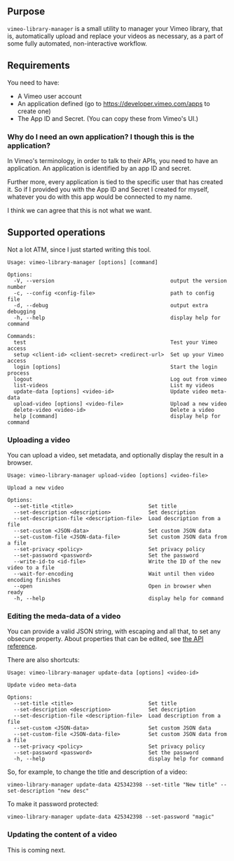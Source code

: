 
## Purpose

`vimeo-library-manager` is a small utility to manager your Vimeo library,
that is, automatically upload and replace your videos as necessary,
as a part of some fully automated, non-interactive workflow.

## Requirements

You need to have:
 - A Vimeo user account
 - An application defined (go to https://developer.vimeo.com/apps to create one)
 - The App ID and Secret. (You can copy these from Vimeo's UI.)
 
### Why do I need an own application? I though this is the application?

In Vimeo's terminology, in order to talk to their APIs, you need to have an
application. An application is identified by an app ID and secret.

Further more, every application is tied to the specific user that has
created it. So if I provided you with the App ID and Secret I created 
for myself, whatever you do with this app would be connected to my name.

I think we can agree that this is not what we want.

## Supported operations

Not a lot ATM, since I just started writing this tool.

```
Usage: vimeo-library-manager [options] [command]

Options:
  -V, --version                                     output the version number
  -c, --config <config-file>                        path to config file
  -d, --debug                                       output extra debugging
  -h, --help                                        display help for command

Commands:
  test                                              Test your Vimeo access
  setup <client-id> <client-secret> <redirect-url>  Set up your Vimeo access
  login [options]                                   Start the login process
  logout                                            Log out from vimeo
  list-videos                                       List my videos
  update-data [options] <video-id>                  Update video meta-data
  upload-video [options] <video-file>               Upload a new video
  delete-video <video-id>                           Delete a video
  help [command]                                    display help for command
```

### Uploading a video

You can upload a video, set metadata, and optionally display the result in a browser.

```
Usage: vimeo-library-manager upload-video [options] <video-file>

Upload a new video

Options:
  --set-title <title>                        Set title
  --set-description <description>            Set description
  --set-description-file <description-file>  Load description from a file
  --set-custom <JSON-data>                   Set custom JSON data
  --set-custom-file <JSON-data-file>         Set custom JSON data from a file
  --set-privacy <policy>                     Set privacy policy
  --set-password <password>                  Set the password
  --write-id-to <id-file>                    Write the ID of the new video to a file
  --wait-for-encoding                        Wait until then video encoding finishes
  --open                                     Open in browser when ready
  -h, --help                                 display help for command

```


### Editing the meda-data of a video

You can provide a valid JSON string, with escaping and all that, to set any obsecure property.
About properties that can be edited, see [the API reference](https://developer.vimeo.com/api/reference/videos#edit_video).

There are also shortcuts:

```
Usage: vimeo-library-manager update-data [options] <video-id>

Update video meta-data

Options:
  --set-title <title>                        Set title
  --set-description <description>            Set description
  --set-description-file <description-file>  Load description from a file
  --set-custom <JSON-data>                   Set custom JSON data
  --set-custom-file <JSON-data-file>         Set custom JSON data from a file
  --set-privacy <policy>                     Set privacy policy
  --set-password <password>                  Set the password
  -h, --help                                 display help for command
```

So, for example, to change the title and description of a video:

```
vimeo-library-manager update-data 425342398 --set-title "New title" --set-description "new desc"
```

To make it password protected:

```
vimeo-library-manager update-data 425342398 --set-password "magic"
```

### Updating the content of a video

This is coming next.

